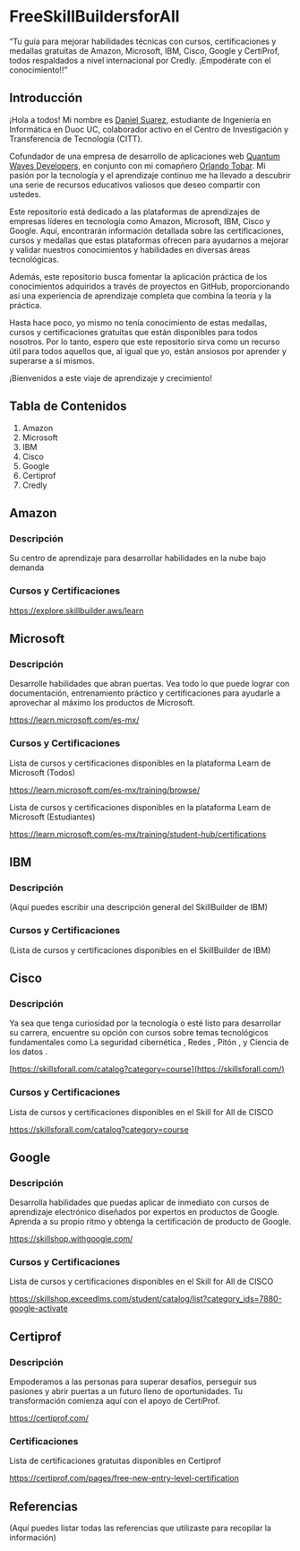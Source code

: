 # FreeSkillBuildersforAll

“Tu guía para mejorar habilidades técnicas con cursos, certificaciones y medallas gratuitas de Amazon, Microsoft, IBM, Cisco, Google y CertiProf, todos respaldados a nivel internacional por Credly. ¡Empodérate con el conocimiento!!”

## Introducción

¡Hola a todos! Mi nombre es [Daniel Suarez](https://www.credly.com/users/daniel-josue-suarez-quevedo/badges), estudiante de Ingeniería en Informática en Duoc UC, colaborador activo en el Centro de Investigación y Transferencia de Tecnología (CITT).

Cofundador de una empresa de desarrollo de aplicaciones web [Quantum Waves Developers](https://quantumwavesdevelopers.000webhostapp.com/), en conjunto con mi comapñero [Orlando Tobar](https://www.credly.com/users/orlando-jafet-tobar-diaz/badges). Mi pasión por la tecnología y el aprendizaje continuo me ha llevado a descubrir una serie de recursos educativos valiosos que deseo compartir con ustedes.

Este repositorio está dedicado a las plataformas de aprendizajes de empresas líderes en tecnología como Amazon, Microsoft, IBM, Cisco y Google. Aquí, encontrarán información detallada sobre las certificaciones, cursos y medallas que estas plataformas ofrecen para ayudarnos a mejorar y validar nuestros conocimientos y habilidades en diversas áreas tecnológicas.

Además, este repositorio busca fomentar la aplicación práctica de los conocimientos adquiridos a través de proyectos en GitHub, proporcionando así una experiencia de aprendizaje completa que combina la teoría y la práctica.

Hasta hace poco, yo mismo no tenía conocimiento de estas medallas, cursos y certificaciones gratuitas que están disponibles para todos nosotros. Por lo tanto, espero que este repositorio sirva como un recurso útil para todos aquellos que, al igual que yo, están ansiosos por aprender y superarse a sí mismos.

¡Bienvenidos a este viaje de aprendizaje y crecimiento!

## Tabla de Contenidos

1. Amazon
2. Microsoft
3. IBM
4. Cisco
5. Google
6. Certiprof
7. Credly

## Amazon

### Descripción

Su centro de aprendizaje para desarrollar habilidades en la nube bajo demanda

### Cursos y Certificaciones

https://explore.skillbuilder.aws/learn

## Microsoft

### Descripción

Desarrolle habilidades que abran puertas. Vea todo lo que puede lograr con documentación, entrenamiento práctico y certificaciones para ayudarle a aprovechar al máximo los productos de Microsoft.

https://learn.microsoft.com/es-mx/

### Cursos y Certificaciones

Lista de cursos y certificaciones disponibles en la plataforma Learn de Microsoft (Todos)

https://learn.microsoft.com/es-mx/training/browse/

Lista de cursos y certificaciones disponibles en la plataforma Learn de Microsoft (Estudiantes)

https://learn.microsoft.com/es-mx/training/student-hub/certifications

## IBM

### Descripción

(Aquí puedes escribir una descripción general del SkillBuilder de IBM)

### Cursos y Certificaciones

(Lista de cursos y certificaciones disponibles en el SkillBuilder de IBM)

## Cisco

### Descripción

Ya sea que tenga curiosidad por la tecnología o esté listo para desarrollar su carrera, encuentre su opción con cursos sobre temas tecnológicos fundamentales como 
La seguridad cibernética
, 
Redes
, 
Pitón
, y 
Ciencia de los datos
.

[https://skillsforall.com/catalog?category=course](https://skillsforall.com/)

### Cursos y Certificaciones

Lista de cursos y certificaciones disponibles en el Skill for All de CISCO

https://skillsforall.com/catalog?category=course

## Google

### Descripción

Desarrolla habilidades que puedas aplicar de inmediato con cursos de aprendizaje electrónico diseñados por expertos en productos de Google. Aprenda a su propio ritmo y obtenga la certificación de producto de Google.

https://skillshop.withgoogle.com/

### Cursos y Certificaciones

Lista de cursos y certificaciones disponibles en el Skill for All de CISCO

https://skillshop.exceedlms.com/student/catalog/list?category_ids=7880-google-activate

## Certiprof

### Descripción

Empoderamos a las personas para superar desafíos, perseguir sus pasiones y abrir puertas a un futuro lleno de oportunidades. Tu transformación comienza aquí con el apoyo de CertiProf.

https://certiprof.com/

### Certificaciones

Lista de certificaciones gratuitas disponibles en Certiprof

https://certiprof.com/pages/free-new-entry-level-certification

## Referencias


(Aquí puedes listar todas las referencias que utilizaste para recopilar la información)
